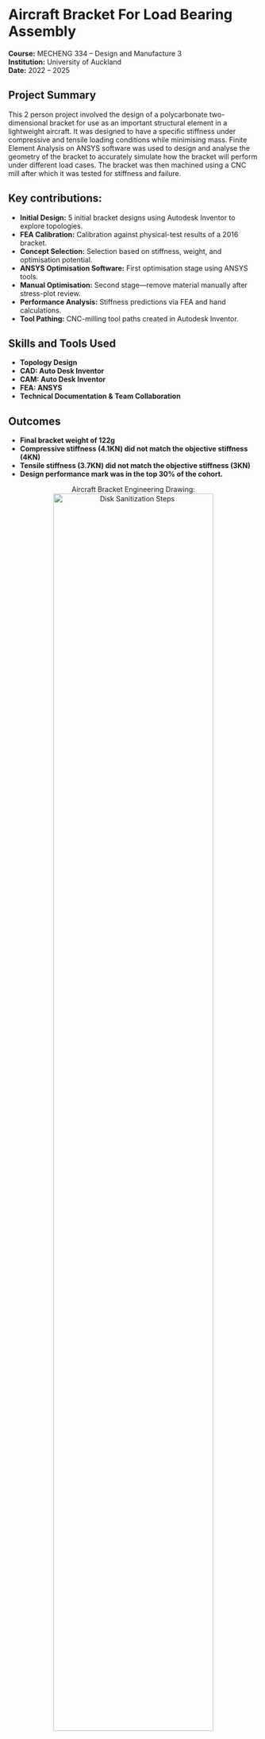 <h1>Aircraft Bracket For Load Bearing Assembly</h1>

**Course:** MECHENG 334 – Design and Manufacture 3 <br> 
**Institution:** University of Auckland <br> 
**Date:** 2022 – 2025

<h2>Project Summary</h2>
This 2 person project involved the design of a polycarbonate two-dimensional bracket for use as an important structural element in a lightweight aircraft. It was designed to have a specific stiffness under compressive and tensile loading conditions while minimising mass. Finite Element Analysis on ANSYS software was used to design and analyse the geometry of the bracket to accurately simulate how the bracket will perform under different load cases. The bracket was then machined using a CNC mill after which it was tested for stiffness and failure.
<br />


<h2>Key contributions:</h2>

- **Initial Design:** 5 initial bracket designs using Autodesk Inventor to explore topologies.  
- **FEA Calibration:** Calibration against physical-test results of a 2016 bracket.  
- **Concept Selection:** Selection based on stiffness, weight, and optimisation potential.  
- **ANSYS Optimisation Software:** First optimisation stage using ANSYS tools.  
- **Manual Optimisation:** Second stage—remove material manually after stress-plot review.  
- **Performance Analysis:** Stiffness predictions via FEA and hand calculations.  
- **Tool Pathing:** CNC-milling tool paths created in Autodesk Inventor.

<h2> Skills and Tools Used </h2>

- <b>Topology Design</b> 
- <b>CAD: Auto Desk Inventor</b> 
- <b>CAM: Auto Desk Inventor</b> 
- <b>FEA: ANSYS</b> 
- <b>Technical Documentation & Team Collaboration</b> 

<h2>Outcomes</h2>

- <b>Final bracket weight of 122g</b>
- <b>Compressive stiffness (4.1KN) did not match the objective stiffness (4KN)</b>
- <b>Tensile stiffness (3.7KN) did not match the objective stiffness (3KN)</b>
- <b>Design performance mark was in the top 30% of the cohort.</b>

<p align="center">
Aircraft Bracket Engineering Drawing: <br/>
<img src="https://i.imgur.com/62EF45q.png" height="80%" width="80%" alt="Disk Sanitization Steps"/>
<br />
<br />
ANSYS Stress Contour Plots (tension on the left, compression on the right): <br/>
<img src="https://i.imgur.com/51gD7cI.png" height="80%" width="80%" alt="Disk Sanitization Steps"/>
<br />
<br />



<!--
 ```diff
- text in red
+ text in green
! text in orange
# text in gray
@@ text in purple (and bold)@@
```
--!>
